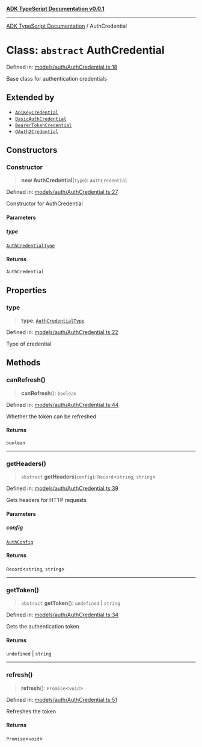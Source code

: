 [**ADK TypeScript Documentation v0.0.1**](../README.md)

***

[ADK TypeScript Documentation](../globals.md) / AuthCredential

# Class: `abstract` AuthCredential

Defined in: [models/auth/AuthCredential.ts:18](https://github.com/pontus-devoteam/adk-typescript/blob/9fe8a397cfb495545a029b2d9b6f8a0adf2c2de5/src/models/auth/AuthCredential.ts#L18)

Base class for authentication credentials

## Extended by

- [`ApiKeyCredential`](ApiKeyCredential.md)
- [`BasicAuthCredential`](BasicAuthCredential.md)
- [`BearerTokenCredential`](BearerTokenCredential.md)
- [`OAuth2Credential`](OAuth2Credential.md)

## Constructors

### Constructor

> **new AuthCredential**(`type`): `AuthCredential`

Defined in: [models/auth/AuthCredential.ts:27](https://github.com/pontus-devoteam/adk-typescript/blob/9fe8a397cfb495545a029b2d9b6f8a0adf2c2de5/src/models/auth/AuthCredential.ts#L27)

Constructor for AuthCredential

#### Parameters

##### type

[`AuthCredentialType`](../enumerations/AuthCredentialType.md)

#### Returns

`AuthCredential`

## Properties

### type

> **type**: [`AuthCredentialType`](../enumerations/AuthCredentialType.md)

Defined in: [models/auth/AuthCredential.ts:22](https://github.com/pontus-devoteam/adk-typescript/blob/9fe8a397cfb495545a029b2d9b6f8a0adf2c2de5/src/models/auth/AuthCredential.ts#L22)

Type of credential

## Methods

### canRefresh()

> **canRefresh**(): `boolean`

Defined in: [models/auth/AuthCredential.ts:44](https://github.com/pontus-devoteam/adk-typescript/blob/9fe8a397cfb495545a029b2d9b6f8a0adf2c2de5/src/models/auth/AuthCredential.ts#L44)

Whether the token can be refreshed

#### Returns

`boolean`

***

### getHeaders()

> `abstract` **getHeaders**(`config`): `Record`\<`string`, `string`\>

Defined in: [models/auth/AuthCredential.ts:39](https://github.com/pontus-devoteam/adk-typescript/blob/9fe8a397cfb495545a029b2d9b6f8a0adf2c2de5/src/models/auth/AuthCredential.ts#L39)

Gets headers for HTTP requests

#### Parameters

##### config

[`AuthConfig`](AuthConfig.md)

#### Returns

`Record`\<`string`, `string`\>

***

### getToken()

> `abstract` **getToken**(): `undefined` \| `string`

Defined in: [models/auth/AuthCredential.ts:34](https://github.com/pontus-devoteam/adk-typescript/blob/9fe8a397cfb495545a029b2d9b6f8a0adf2c2de5/src/models/auth/AuthCredential.ts#L34)

Gets the authentication token

#### Returns

`undefined` \| `string`

***

### refresh()

> **refresh**(): `Promise`\<`void`\>

Defined in: [models/auth/AuthCredential.ts:51](https://github.com/pontus-devoteam/adk-typescript/blob/9fe8a397cfb495545a029b2d9b6f8a0adf2c2de5/src/models/auth/AuthCredential.ts#L51)

Refreshes the token

#### Returns

`Promise`\<`void`\>
